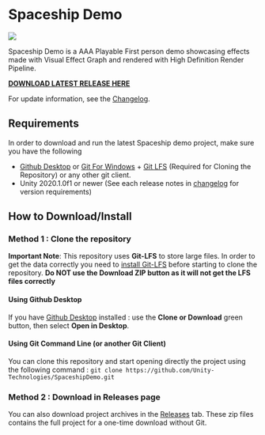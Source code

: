 # Spaceship Demo

![](https://blogs.unity3d.com/wp-content/uploads/2019/08/image10.png)

Spaceship Demo is a AAA Playable First person demo showcasing effects made with Visual Effect Graph and rendered with High Definition Render Pipeline.

**[DOWNLOAD LATEST RELEASE HERE](https://github.com/Unity-Technologies/SpaceshipDemo/releases/latest)**

For update information, see the [Changelog](https://github.com/Unity-Technologies/SpaceshipDemo/blob/master/CHANGELOG.md).

## Requirements

In order to download and run the latest Spaceship demo project, make sure you have the following
* [Github Desktop](https://desktop.github.com/) or [Git For Windows](https://git-scm.com/download/win) + [Git LFS](https://git-lfs.github.com/) (Required for Cloning the Repository) or any other git client.
* Unity 2020.1.0f1 or newer (See each release notes in [changelog](https://github.com/Unity-Technologies/SpaceshipDemo/blob/master/CHANGELOG.md) for version requirements)

## How to Download/Install

### Method 1 : Clone the repository

**Important Note**: This repository uses **Git-LFS** to store large files. In order to get the data correctly you need to [install Git-LFS](https://git-lfs.github.com/) before starting to clone the repository. **Do NOT use the Download ZIP button as it will not get the LFS files correctly**

#### Using Github Desktop

If you have [Github Desktop](https://desktop.github.com/) installed :  use the **Clone or Download** green button, then select **Open in Desktop**.

#### Using Git Command Line (or another Git Client)

You can clone this repository and start opening directly the project using the following command : `git clone https://github.com/Unity-Technologies/SpaceshipDemo.git`

### Method 2 : Download in Releases page

You can also download project archives in the [Releases](https://github.com/Unity-Technologies/SpaceshipDemo/releases) tab. These zip files contains the full project for a one-time download without Git. 
